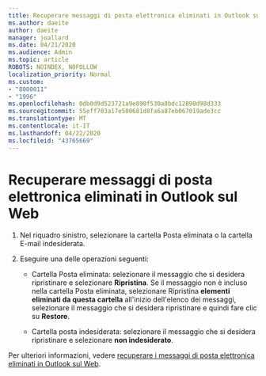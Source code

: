 ```yaml
---
title: Recuperare messaggi di posta elettronica eliminati in Outlook sul Web
ms.author: daeite
author: daeite
manager: joallard
ms.date: 04/21/2020
ms.audience: Admin
ms.topic: article
ROBOTS: NOINDEX, NOFOLLOW
localization_priority: Normal
ms.custom:
- "8000011"
- "1996"
ms.openlocfilehash: 0db8d9d523721a9e890f530a8bdc12890d98d333
ms.sourcegitcommit: 55eff703a17e500681d8fa6a87eb067019ade3cc
ms.translationtype: MT
ms.contentlocale: it-IT
ms.lasthandoff: 04/22/2020
ms.locfileid: "43765669"
---
```

# <a name="recover-deleted-email-in-outlook-on-the-web"></a>Recuperare messaggi di posta elettronica eliminati in Outlook sul Web

1. Nel riquadro sinistro, selezionare la cartella Posta eliminata o la cartella E-mail indesiderata.

2. Eseguire una delle operazioni seguenti:

    - Cartella Posta eliminata: selezionare il messaggio che si desidera ripristinare e selezionare **Ripristina**. Se il messaggio non è incluso nella cartella Posta eliminata, selezionare Ripristina **elementi eliminati da questa cartella** all'inizio dell'elenco dei messaggi, selezionare il messaggio che si desidera ripristinare e quindi fare clic su **Restore**.

    - Cartella posta indesiderata: selezionare il messaggio che si desidera ripristinare e selezionare **non indesiderato**.

Per ulteriori informazioni, vedere [recuperare i messaggi di posta elettronica eliminati in Outlook sul Web](https://support.office.com/article/a8ca78ac-4721-4066-95dd-571842e9fb11).